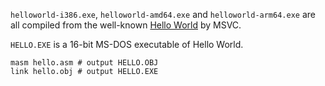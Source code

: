 `helloworld-i386.exe`, `helloworld-amd64.exe` and `helloworld-arm64.exe` are all compiled from the well-known [Hello World](https://en.wikipedia.org/wiki/%22Hello,_World!%22_program) by MSVC.


`HELLO.EXE` is a 16-bit MS-DOS executable of Hello World.

```shell
masm hello.asm # output HELLO.OBJ
link hello.obj # output HELLO.EXE
```
